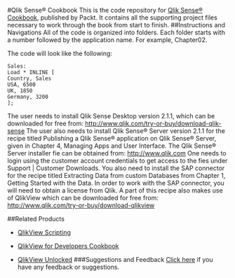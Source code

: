 

#Qlik Sense® Cookbook
This is the code repository for [Qlik Sense® Cookbook](https://www.packtpub.com/big-data-and-business-intelligence/qlik-sense-cookbook?utm_source=github&utm_medium=repository&utm_campaign=9781782175148), published by Packt. It contains all the supporting project files necessary to work through the book from start to finish.
##Instructions and Navigations
All of the code is organized into folders. Each folder starts with a number followed by the application name. For example, Chapter02.



The code will look like the following:
```
Sales:
Load * INLINE [
Country, Sales
USA, 6500
UK, 1850
Germany, 3200
];
```

The user needs to install Qlik Sense Desktop version 2.1.1, which can be downloaded for
free from:
http://www.qlik.com/try-or-buy/download-qlik-sense
The user also needs to install Qlik Sense® Server version 2.1.1 for the recipe titled Publishing
a Qlik Sense® application on Qlik Sense® Server, given in Chapter 4, Managing Apps and User
Interface.
The Qlik Sense® Server installer fie can be obtained from:
http://www.qlik.com
One needs to login using the customer account credentials to get access to the fies under
Support | Customer Downloads.
You also need to install the SAP connector for the recipe titled Extracting Data from custom
Databases from Chapter 1, Getting Started with the Data. In order to work with the SAP
connector, you will need to obtain a license from Qlik. A part of this recipe also makes use of
QlikView which can be downloaded for free from:
http://www.qlik.com/try-or-buy/download-qlikview

##Related Products
* [QlikView Scripting](https://www.packtpub.com/big-data-and-business-intelligence/qlikview-scripting?utm_source=github&utm_medium=repository&utm_campaign=9781782171669)

* [QlikView for Developers Cookbook](https://www.packtpub.com/big-data-and-business-intelligence/qlikview-developers-cookbook?utm_source=github&utm_medium=repository&utm_campaign=9781782179733)

* [QlikView Unlocked](https://www.packtpub.com/big-data-and-business-intelligence/qlikview-unlocked?utm_source=github&utm_medium=repository&utm_campaign=9781785285127)
###Suggestions and Feedback
[Click here](https://docs.google.com/forms/d/e/1FAIpQLSe5qwunkGf6PUvzPirPDtuy1Du5Rlzew23UBp2S-P3wB-GcwQ/viewform) if you have any feedback or suggestions.
